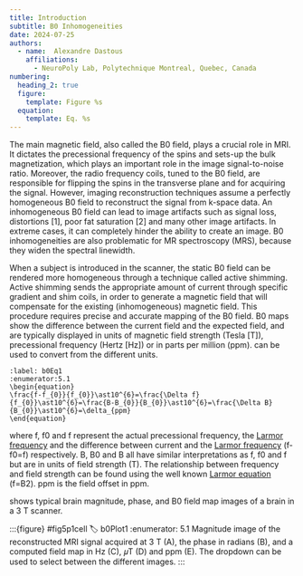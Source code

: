 ```yaml
---
title: Introduction
subtitle: B0 Inhomogeneities
date: 2024-07-25
authors:
  - name:  Alexandre Dastous
    affiliations:
      - NeuroPoly Lab, Polytechnique Montreal, Quebec, Canada
numbering:
  heading_2: true
  figure:
    template: Figure %s
  equation:
    template: Eq. %s
---
```


The main magnetic field, also called the B0 field, plays a crucial role in MRI. It dictates the precessional frequency of the spins and sets-up the bulk magnetization, which plays an important role in the image signal-to-noise ratio. Moreover, the radio frequency coils, tuned to the B0 field, are responsible for flipping the spins in the transverse plane and for acquiring the signal. However, imaging reconstruction techniques assume a perfectly homogeneous B0 field to reconstruct the signal from k-space data. An inhomogeneous B0 field can lead to image artifacts such as signal loss, distortions [1], poor fat saturation [2] and many other image artifacts. In extreme cases, it can completely hinder the ability to create an image. B0 inhomogeneities are also problematic for MR spectroscopy (MRS), because they widen the spectral linewidth.

When a subject is introduced in the scanner, the static B0 field can be rendered more homogeneous through a technique called active shimming. Active shimming sends the appropriate amount of current through specific gradient and shim coils, in order to generate a magnetic field that will compensate for the existing (inhomogeneous) magnetic field. This procedure requires precise and accurate mapping of the B0 field. B0 maps show the difference between the current field and the expected field, and are typically displayed in units of magnetic field strength (Tesla [T]), precessional frequency (Hertz [Hz]) or in parts per million (ppm). [](#b0Eq1) can be used to convert from the different units. 

```{math}
:label: b0Eq1
:enumerator:5.1
\begin{equation}
\frac{f-f_{0}}{f_{0}}\ast10^{6}=\frac{\Delta f}{f_{0}}\ast10^{6}=\frac{B-B_{0}}{B_{0}}\ast10^{6}=\frac{\Delta B}{B_{0}}\ast10^{6}=\delta_{ppm}
\end{equation}
```

where f, f0 and f represent the actual precessional frequency, the [Larmor frequency](https://en.wikipedia.org/wiki/Larmor_precession) and the difference between current and the [Larmor frequency](https://en.wikipedia.org/wiki/Larmor_precession) (f-f0=f) respectively. B, B0 and B all have similar interpretations as  f, f0 and f but are in units of field strength (T). The relationship between frequency and field strength can be found using the well known [Larmor equation](https://en.wikipedia.org/wiki/Larmor_precession) (f=B2). ppm is the field offset in ppm.

[](#b0Plot1) shows typical brain magnitude, phase, and B0 field map images of a brain in a 3 T scanner.

:::{figure} #fig5p1cell
:label: b0Plot1
:enumerator: 5.1
Magnitude image of the reconstructed MRI signal acquired at 3 T (A), the phase in radians (B), and a computed field map in Hz (C), 𝜇T (D) and ppm (E). The dropdown can be used to select between the different images.
:::
